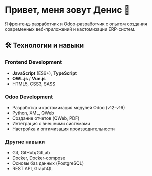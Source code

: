 # Привет, меня зовут Денис 👋

Я фронтенд-разработчик и Odoo-разработчик с опытом создания современных веб-приложений и кастомизации ERP-систем.

## 🛠️ Технологии и навыки

### Frontend Development
- **JavaScript** (ES6+), **TypeScript**
- **OWL.js** / **Vue.js**
- HTML5, CSS3, SASS

### Odoo Development
- Разработка и кастомизация модулей Odoo (v12-v16)
- Python, XML, QWeb
- Создание отчетов (QWeb, PDF)
- Интеграция с внешними системами
- Настройка и оптимизация производительности

### Другие навыки
- Git, GitHub/GitLab
- Docker, Docker-compose
- Основы баз данных (PostgreSQL)
- REST API, GraphQL 

